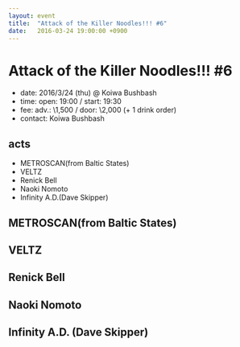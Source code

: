 ```yaml
---
layout: event
title:  "Attack of the Killer Noodles!!! #6"
date:   2016-03-24 19:00:00 +0900
---
```

# Attack of the Killer Noodles!!! #6
- date: 2016/3/24 (thu) @ Koiwa Bushbash
- time: open: 19:00 / start: 19:30
- fee: adv.: \1,500 / door: \2,000 (+ 1 drink order)
- contact: Koiwa Bushbash
## acts
- METROSCAN(from Baltic States)
- VELTZ
- Renick Bell
- Naoki Nomoto
- Infinity A.D.(Dave Skipper)

<canvas id="c" style='position: absolute;top: 0px;left: 0px;z-index=-1000'></canvas>

## METROSCAN(from Baltic States)

## VELTZ

## Renick Bell

## Naoki Nomoto

## Infinity A.D. (Dave Skipper)
